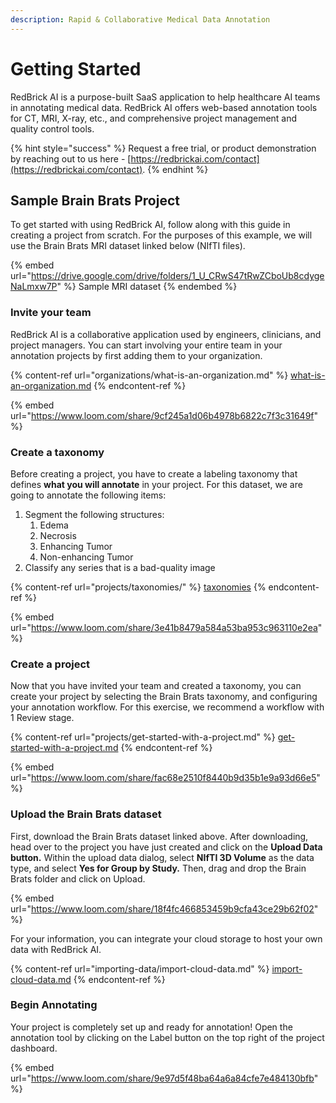 ```yaml
---
description: Rapid & Collaborative Medical Data Annotation
---
```


# Getting Started

RedBrick AI is a purpose-built SaaS application to help healthcare AI teams in annotating medical data. RedBrick AI offers web-based annotation tools for CT, MRI, X-ray, etc., and comprehensive project management and quality control tools.&#x20;

{% hint style="success" %}
Request a free trial, or product demonstration by reaching out to us here - [https://redbrickai.com/contact](https://redbrickai.com/contact).
{% endhint %}

## Sample Brain Brats Project

To get started with using RedBrick AI, follow along with this guide in creating a project from scratch. For the purposes of this example, we will use the Brain Brats MRI dataset linked below (NIfTI files).&#x20;

{% embed url="https://drive.google.com/drive/folders/1_U_CRwS47tRwZCboUb8cdygeNaLmxw7P" %}
Sample MRI dataset
{% endembed %}

### Invite your team

RedBrick AI is a collaborative application used by engineers, clinicians, and project managers. You can start involving your entire team in your annotation projects by first adding them to your organization.

{% content-ref url="organizations/what-is-an-organization.md" %}
[what-is-an-organization.md](organizations/what-is-an-organization.md)
{% endcontent-ref %}

{% embed url="https://www.loom.com/share/9cf245a1d06b4978b6822c7f3c31649f" %}

### Create a taxonomy

Before creating a project, you have to create a labeling taxonomy that defines **what you will annotate** in your project. For this dataset, we are going to annotate the following items:&#x20;

1. Segment the following structures:&#x20;
   1. Edema
   2. Necrosis
   3. Enhancing Tumor
   4. Non-enhancing Tumor
2. Classify any series that is a bad-quality image

{% content-ref url="projects/taxonomies/" %}
[taxonomies](projects/taxonomies/)
{% endcontent-ref %}

{% embed url="https://www.loom.com/share/3e41b8479a584a53ba953c963110e2ea" %}

### Create a project

Now that you have invited your team and created a taxonomy, you can create your project by selecting the Brain Brats taxonomy, and configuring your annotation workflow. For this exercise, we recommend a workflow with 1 Review stage.&#x20;

{% content-ref url="projects/get-started-with-a-project.md" %}
[get-started-with-a-project.md](projects/get-started-with-a-project.md)
{% endcontent-ref %}

{% embed url="https://www.loom.com/share/fac68e2510f8440b9d35b1e9a93d66e5" %}

### Upload the Brain Brats dataset

First, download the Brain Brats dataset linked above. After downloading, head over to the project you have just created and click on the **Upload Data button.** Within the upload data dialog, select **NIfTI 3D Volume** as the data type, and select **Yes for Group by Study.** Then, drag and drop the Brain Brats folder and click on Upload.

{% embed url="https://www.loom.com/share/18f4fc466853459b9cfa43ce29b62f02" %}

For your information, you can integrate your cloud storage to host your own data with RedBrick AI.&#x20;

{% content-ref url="importing-data/import-cloud-data.md" %}
[import-cloud-data.md](importing-data/import-cloud-data.md)
{% endcontent-ref %}

### Begin Annotating

Your project is completely set up and ready for annotation! Open the annotation tool by clicking on the Label button on the top right of the project dashboard.&#x20;

{% embed url="https://www.loom.com/share/9e97d5f48ba64a6a84cfe7e484130bfb" %}
